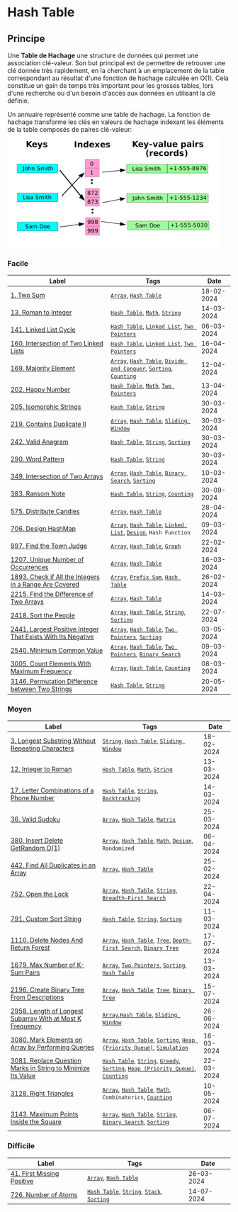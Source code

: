 # Hash Table

## Principe

Une **Table de Hachage** une structure de données qui permet une association clé-valeur. Son but principal est de permettre de retrouver une clé donnée très rapidement, en la cherchant à un emplacement de la table correspondant au résultat d'une fonction de hachage calculée en O(1). Cela constitue un gain de temps très important pour les grosses tables, lors d'une recherche ou d'un besoin d'accès aux données en utilisant la clé définie.

Un annuaire représenté comme une table de hachage. La fonction de hachage transforme les clés en valeurs de hachage indexant les éléments de la table composés de paires clé-valeur:  
<img src="../imgs/skills/hash_table-1.png"/>

### Facile

| Label                                                                                                                                                     | Tags                                                                                                                                                            | Date       |
| --------------------------------------------------------------------------------------------------------------------------------------------------------- | --------------------------------------------------------------------------------------------------------------------------------------------------------------- | ---------- |
| [1. Two Sum](../Probleme/0001.%20Two%20Sum/)                                                                                                              | [`Array`](./array.md), [`Hash Table`](./hash_table.md)                                                                                                          | 18-02-2024 |
| [13. Roman to Integer](../Probleme/0013.%20Roman%20to%20Integer/)                                                                                         | [`Hash Table`](./hash_table.md), [`Math`](./math.md), [`String`](./string.md)                                                                                   | 14-03-2024 |
| [141. Linked List Cycle](../Probleme/0141.%20Linked%20List%20Cycle/)                                                                                      | [`Hash Table`](./hash_table.md), [`Linked List`](./linked_list.md), [`Two Pointers`](./two_pointers.md)                                                         | 06-03-2024 |
| [160. Intersection of Two Linked Lists](../Probleme/0160.%20Intersection%20of%20Two%20Linked%20Lists/)                                                    | [`Hash Table`](./hash_table.md), [`Linked List`](./linked_list.md), [`Two Pointers`](./two_pointers.md)                                                         | 16-04-2024 |
| [169. Majority Element](../Probleme/0169.%20Majority%20Element/)                                                                                          | [`Array`](./array.md), [`Hash Table`](./hash_table.md), [`Divide and Conquer`](./divide_and_conquer.md), [`Sorting`](./sorting.md), [`Counting`](./counting.md) | 12-04-2024 |
| [202. Happy Number](../Probleme/0202.%20Happy%20Number/)                                                                                                  | [`Hash Table`](./hash_table.md), [`Math`](./math.md), [`Two Pointers`](./two_pointers.md)                                                                       | 13-04-2024 |
| [205. Isomorphic Strings](../Probleme/0205.%20Isomorphic%20Strings/)                                                                                      | [`Hash Table`](./hash_table.md), [`String`](./string.md)                                                                                                        | 30-03-2024 |
| [219. Contains Duplicate II](../Probleme/0219.%20Contains%20Duplicate%20II/)                                                                              | [`Array`](./array.md), [`Hash Table`](./hash_table.md), [`Sliding Window`](./sliding_window.md)                                                                 | 30-03-2024 |
| [242. Valid Anagram](../Probleme/0242.%20Valid%20Anagram/)                                                                                                | [`Hash Table`](./hash_table.md), [`String`](./string.md), [`Sorting`](./sorting.md)                                                                             | 30-03-2024 |
| [290. Word Pattern](../Probleme/0290.%20Word%20Pattern/)                                                                                                  | [`Hash Table`](./hash_table.md), [`String`](./string.md)                                                                                                        | 30-03-2024 |
| [349. Intersection of Two Arrays](../Probleme/0349.%20Intersection%20of%20Two%20Arrays/)                                                                  | [`Array`](./array.md), [`Hash Table`](./hash_table.md), [`Binary Search`](./binary_search.md), [`Sorting`](./sorting.md)                                        | 10-03-2024 |
| [383. Ransom Note](../Probleme/0383.%20Ransom%20Note/)                                                                                                    | [`Hash Table`](./hash_table.md), [`String`](./string.md), [`Counting`](./counting.md)                                                                           | 30-09-2024 |
| [575. Distribute Candies](../Probleme/0575.%20Distribute%20Candies/)                                                                                      | [`Array`](./array.md), [`Hash Table`](./hash_table.md)                                                                                                          | 28-04-2024 |
| [706. Design HashMap](../Probleme/0706.%20Design%20HashMap/)                                                                                              | [`Array`](./array.md), [`Hash Table`](./hash_table.md), [`Linked List`](./linked_list.md), [`Design`](./design.md), `Hash Function`                             | 09-03-2024 |
| [997. Find the Town Judge](../Probleme/0997.%20Find%20the%20Town%20Judge/)                                                                                | [`Array`](./array.md), [`Hash Table`](./hash_table.md), [`Graph`](./graph.md)                                                                                   | 22-02-2024 |
| [1207. Unique Number of Occurrences](../Probleme/1207.%20Unique%20Number%20of%20Occurrences/)                                                             | [`Array`](./array.md), [`Hash Table`](./hash_table.md)                                                                                                          | 16-03-2024 |
| [1893. Check if All the Integers in a Range Are Covered](../Probleme/1893.%20Check%20if%20All%20the%20Integers%20in%20a%20Range%20Are%20Covered/)         | [`Array`](./array.md), [`Prefix Sum`](./prefix_sum.md), [`Hash Table`](./hash_table.md)                                                                         | 26-02-2024 |
| [2215. Find the Difference of Two Arrays](../Probleme/2215.%20Find%20the%20Difference%20of%20Two%20Arrays/)                                               | [`Array`](./array.md), [`Hash Table`](./hash_table.md)                                                                                                          | 14-03-2024 |
| [2418. Sort the People](../Probleme/2418.%20Sort%20the%20People/)                                                                                         | [`Array`](./array.md), [`Hash Table`](./hash_table.md), [`String`](./string.md), [`Sorting`](./sorting.md)                                                      | 22-07-2024 |
| [2441. Largest Positive Integer That Exists With Its Negative](../Probleme/2441.%20Largest%20Positive%20Integer%20That%20Exists%20With%20Its%20Negative/) | [`Array`](./array.md), [`Hash Table`](./hash_table.md), [`Two Pointers`](./two_pointers.md), [`Sorting`](./sorting.md)                                          | 03-05-2024 |
| [2540. Minimum Common Value](../Probleme/2540.%20Minimum%20Common%20Value/)                                                                               | [`Array`](./array.md), [`Hash Table`](./hash_table.md), [`Two Pointers`](./two_pointers.md), [`Binary Search`](./binary_search.md)                              | 09-03-2024 |
| [3005. Count Elements With Maximum Frequency](../Probleme/3005.%20Count%20Elements%20With%20Maximum%20Frequency/)                                         | [`Array`](./array.md), [`Hash Table`](./hash_table.md), [`Counting`](./counting.md)                                                                             | 08-03-2024 |
| [3146. Permutation Difference between Two Strings](../Probleme/3146.%20Permutation%20Difference%20between%20Two%20Strings/)                               | [`Hash Table`](./hash_table.md), [`String`](./string.md)                                                                                                        | 20-05-2024 |

### Moyen

| Label                                                                                                                                                       | Tags                                                                                                                                                                                      | Date       |
| ----------------------------------------------------------------------------------------------------------------------------------------------------------- | ----------------------------------------------------------------------------------------------------------------------------------------------------------------------------------------- | ---------- |
| [3. Longest Substring Without Repeating Characters](../Probleme/0003.%20Longest%20Substring%20Without%20Repeating%20Characters/)                            | [`String`](./string.md), [`Hash Table`](./hash_table.md), [`Sliding Window`](./sliding_window.md)                                                                                         | 18-02-2024 |
| [12. Integer to Roman](../Probleme/0012.%20Integer%20to%20Roman/)                                                                                           | [`Hash Table`](./hash_table.md), [`Math`](./math.md), [`String`](./string.md)                                                                                                             | 13-03-2024 |
| [17. Letter Combinations of a Phone Number](../Probleme/0017.%20Letter%20Combinations%20of%20a%20Phone%20Number/)                                           | [`Hash Table`](./hash_table.md), [`String`](./string.md), [`Backtracking`](./backtracking.md)                                                                                             | 14-03-2024 |
| [36. Valid Sudoku](../Probleme/0036.%20Valid%20Sudoku/)                                                                                                     | [`Array`](./array.md), [`Hash Table`](./hash_table.md), [`Matrix`](./matrix.md)                                                                                                           | 25-03-2024 |
| [380. Insert Delete GetRandom O(1)](<../Probleme/0380.%20Insert%20Delete%20GetRandom%20O(1)/>)                                                              | [`Array`](./array.md), [`Hash Table`](./hash_table.md), [`Math`](./math.md), [`Design`](./design.md), `Randomized`                                                                        | 06-04-2024 |
| [442. Find All Duplicates in an Array](../Probleme/0442.%20Find%20All%20Duplicates%20in%20an%20Array/)                                                      | [`Array`](./array.md), [`Hash Table`](./hash_table.md)                                                                                                                                    | 25-02-2024 |
| [752. Open the Lock](../Probleme/0752.%20Open%20the%20Lock/)                                                                                                | [`Array`](./array.md), [`Hash Table`](./hash_table.md), [`String`](./string.md), [`Breadth-First Search`](./bfs.md)                                                                       | 22-04-2024 |
| [791. Custom Sort String](../Probleme/0791.%20Custom%20Sort%20String/)                                                                                      | [`Hash Table`](./hash_table.md), [`String`](./string.md), [`Sorting`](./sorting.md)                                                                                                       | 11-03-2024 |
| [1110. Delete Nodes And Return Forest](../Probleme/1110.%20Delete%20Nodes%20And%20Return%20Forest/)                                                         | [`Array`](./array.md), [`Hash Table`](./hash_table.md), [`Tree`](./tree.md), [`Depth-First Search`](./dfs.md), [`Binary Tree`](./binary_tree.md)                                          | 17-07-2024 |
| [1679. Max Number of K-Sum Pairs](../Probleme/1679.%20Max%20Number%20of%20K-Sum%20Pairs/)                                                                   | [`Array`](./array.md), [`Two Pointers`](./two_pointers.md), [`Sorting`](./sorting.md), [`Hash Table`](./hash_table.md)                                                                    | 13-03-2024 |
| [2196. Create Binary Tree From Descriptions](../Probleme/2196.%20Create%20Binary%20Tree%20From%20Descriptions/)                                             | [`Array`](./array.md), [`Hash Table`](./hash_table.md), [`Tree`](./tree.md), [`Binary Tree`](./binary_tree.md)                                                                            | 15-07-2024 |
| [2958. Length of Longest Subarray With at Most K Frequency](../Probleme/2958.%20Length%20of%20Longest%20Subarray%20With%20at%20Most%20K%20Frequency/)       | [`Array`](./array.md),[`Hash Table`](./hash_table.md), [`Sliding Window`](./sliding_window.md)                                                                                            | 26-06-2024 |
| [3080. Mark Elements on Array by Performing Queries](../Probleme/3080.%20Mark%20Elements%20on%20Array%20by%20Performing%20Queries/)                         | [`Array`](./array.md), [`Hash Table`](./hash_table.md), [`Sorting`](./sorting.md), [`Heap (Priority Queue)`](./priority_queue.md), [`Simulation`](./simulation.md)                        | 16-03-2024 |
| [3081. Replace Question Marks in String to Minimize Its Value](../Probleme/3081.%20Replace%20Question%20Marks%20in%20String%20to%20Minimize%20Its%20Value/) | [`Hash Table`](./hash_table.md), [`String`](./string.md), [`Greedy`](./greedy.md), [`Sorting`](./sorting.md), [`Heap (Priority Queue)`](./priority_queue.md), [`Counting`](./counting.md) | 22-03-2024 |
| [3128. Right Triangles](../Probleme/3128.%20Right%20Triangles/)                                                                                             | [`Array`](./array.md), [`Hash Table`](./hash_table.md), [`Math`](./math.md), `Combinatorics`, [`Counting`](./counting.md)                                                                 | 10-05-2024 |
| [3143. Maximum Points Inside the Square](../Probleme/3143.%20Maximum%20Points%20Inside%20the%20Square/)                                                     | [`Array`](./array.md), [`Hash Table`](./hash_table.md), [`String`](./string.md), [`Binary Search`](./binary_search.md), [`Sorting`](./sorting.md)                                         | 06-07-2024 |

### Difficile

| Label                                                                         | Tags                                                                                                       | Date       |
| ----------------------------------------------------------------------------- | ---------------------------------------------------------------------------------------------------------- | ---------- |
| [41. First Missing Positive](../Probleme/0041.%20First%20Missing%20Positive/) | [`Array`](./array.md), [`Hash Table`](./hash_table.md)                                                     | 26-03-2024 |
| [726. Number of Atoms](../Probleme/0726.%20Number%20of%20Atoms/)              | [`Hash Table`](./hash_table.md), [`String`](./string.md), [`Stack`](./stack.md), [`Sorting`](./sorting.md) | 14-07-2024 |
